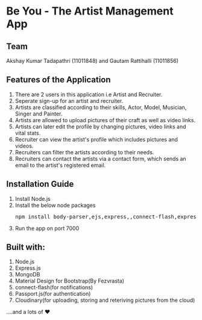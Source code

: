 <h1>Be You - The Artist Management App</h2>

<h2>Team</h2>

Akshay Kumar Tadapathri (11011848) and Gautam Rattihalli (11011856)

<h2>Features of the Application</h2>
<p>
  <ol>
    <li>
      There are 2 users in this application i.e Artist and Recruiter.
    </li>
    <li>
      Seperate sign-up for an artist and recruiter.
    </li>
    <li>
      Artists are classified according to their skills, Actor, Model, Musician, Singer and Painter.
    </li>
    <li>
      Artists are allowed to upload pictures of their craft as well as video links.
    </li>
    <li>
      Artists can later edit the profile by changing pictures, video links and vital stats.
    </li>
    <li>
      Recruiter can view the artist's profile which includes pictures and videos.
    </li>
    <li>
      Recruiters can filter the artists according to their needs.
    </li>
    <li>
      Recruiters can contact the artists via a contact form, which sends an email to the artist's registered email.
    </li>
  </ol>
</p>

<h2>Installation Guide</h2>
<p>
  <ol>
    <li>
      Install Node.js
    </li>
    <li>
      Install the below node packages
<pre>
npm install body-parser,ejs,express,,connect-flash,express-session,mongoose,nodemailer, passport, passport-local, cloudinary, multer, cookie-parser, express-session
</pre>
    </li>
    <li>
      Run the app on port 7000
    </li>
  </ol>
</p>

<h2>Built with:</h2>
<p>
  <ol>
    <li>
      Node.js
    </li>
    <li>
      Express.js
    </li>
    <li>
      MongoDB
    </li>
    <li>
      Material Design for Bootstrap(By Fezvrasta)
    </li>
    <li>
      connect-flash(for notifications)
    </li>
    <li>
      Passport.js(for authentication)
    </li>
    <li>
      Cloudinary(for uploading, storing and reteriving pictures from the cloud)
    </li>
  </ol>
  ....and a lots of ❤️
</p>
